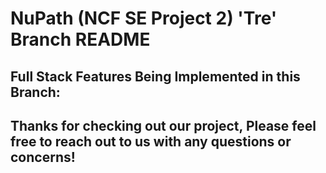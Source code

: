 # NuPath (NCF SE Project 2) 'Tre' Branch README

## Full Stack Features Being Implemented in this Branch:

## Thanks for checking out our project, Please feel free to reach out to us with any questions or concerns!
